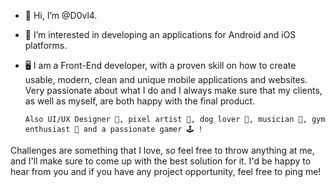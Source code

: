 - 👋 Hi, I’m @D0vl4.
- 👀 I’m interested in developing an applications for Android and iOS platforms.
- 🖥️ I am a Front-End developer, with a proven skill on how to create usable, modern, clean and unique mobile applications and websites. Very passionate about what I do and I always make sure that my clients, as well as myself, are both happy with the final product.

      Also UI/UX Designer 📱, pixel artist 🎨, dog lover 🐶, musician 🎵, gym enthusiast 💪 and a passionate gamer 🕹️ !

Challenges are something that I love, so feel free to throw anything at me, and I'll make sure to come up with the best solution for it. I'd be happy to hear from you and if you have any project opportunity, feel free to ping me!


<!---
<h3 align="left">Connect with me:</h3>
<p align="left">
<a href="https://twitter.com/eugeniobarrosjr" target="blank"><img align="center" src="https://raw.githubusercontent.com/rahuldkjain/github-profile-readme-generator/master/src/images/icons/Social/twitter.svg" alt="eugeniobarrosjr" height="30" width="40" /></a>
<a href="https://linkedin.com/in/eugeniobarrosjr" target="blank"><img align="center" src="https://raw.githubusercontent.com/rahuldkjain/github-profile-readme-generator/master/src/images/icons/Social/linked-in-alt.svg" alt="eugeniobarrosjr" height="30" width="40" /></a>
<a href="https://codesandbox.com/eugeniobarrosjr" target="blank"><img align="center" src="https://raw.githubusercontent.com/rahuldkjain/github-profile-readme-generator/master/src/images/icons/Social/codesandbox.svg" alt="eugeniobarrosjr" height="30" width="40" /></a>
<a href="https://www.leetcode.com/eugeniobarrosjr" target="blank"><img align="center" src="https://raw.githubusercontent.com/rahuldkjain/github-profile-readme-generator/master/src/images/icons/Social/leet-code.svg" alt="eugeniobarrosjr" height="30" width="40" /></a>
</p>
--->
<!---
D0vl4/D0vl4 is a ✨ special ✨ repository because its `README.md` (this file) appears on your GitHub profile.
You can click the Preview link to take a look at your changes.
--->
